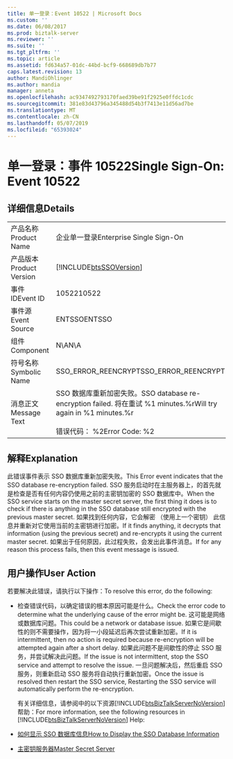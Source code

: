 ```yaml
---
title: 单一登录：Event 10522 | Microsoft Docs
ms.custom: ''
ms.date: 06/08/2017
ms.prod: biztalk-server
ms.reviewer: ''
ms.suite: ''
ms.tgt_pltfrm: ''
ms.topic: article
ms.assetid: fd634a57-01dc-44bd-bcf9-668689db7b77
caps.latest.revision: 13
author: MandiOhlinger
ms.author: mandia
manager: anneta
ms.openlocfilehash: ac9347492793170faed39be91f2925e0ffdc1cdc
ms.sourcegitcommit: 381e83d43796a345488d54b3f7413e11d56ad7be
ms.translationtype: MT
ms.contentlocale: zh-CN
ms.lasthandoff: 05/07/2019
ms.locfileid: "65393024"
---
```

# <a name="single-sign-on-event-10522"></a><span data-ttu-id="288bf-102">单一登录：事件 10522</span><span class="sxs-lookup"><span data-stu-id="288bf-102">Single Sign-On: Event 10522</span></span>
## <a name="details"></a><span data-ttu-id="288bf-103">详细信息</span><span class="sxs-lookup"><span data-stu-id="288bf-103">Details</span></span>  

|                 |                                                                                               |
|-----------------|-----------------------------------------------------------------------------------------------|
|  <span data-ttu-id="288bf-104">产品名称</span><span class="sxs-lookup"><span data-stu-id="288bf-104">Product Name</span></span>   |                                   <span data-ttu-id="288bf-105">企业单一登录</span><span class="sxs-lookup"><span data-stu-id="288bf-105">Enterprise Single Sign-On</span></span>                                   |
| <span data-ttu-id="288bf-106">产品版本</span><span class="sxs-lookup"><span data-stu-id="288bf-106">Product Version</span></span> |                  [!INCLUDE[btsSSOVersion](../includes/btsssoversion-md.md)]                   |
|    <span data-ttu-id="288bf-107">事件 ID</span><span class="sxs-lookup"><span data-stu-id="288bf-107">Event ID</span></span>     |                                             <span data-ttu-id="288bf-108">10522</span><span class="sxs-lookup"><span data-stu-id="288bf-108">10522</span></span>                                             |
|  <span data-ttu-id="288bf-109">事件源</span><span class="sxs-lookup"><span data-stu-id="288bf-109">Event Source</span></span>   |                                            <span data-ttu-id="288bf-110">ENTSSO</span><span class="sxs-lookup"><span data-stu-id="288bf-110">ENTSSO</span></span>                                             |
|    <span data-ttu-id="288bf-111">组件</span><span class="sxs-lookup"><span data-stu-id="288bf-111">Component</span></span>    |                                              <span data-ttu-id="288bf-112">N\A</span><span class="sxs-lookup"><span data-stu-id="288bf-112">N\A</span></span>                                              |
|  <span data-ttu-id="288bf-113">符号名称</span><span class="sxs-lookup"><span data-stu-id="288bf-113">Symbolic Name</span></span>  |                                      <span data-ttu-id="288bf-114">SSO_ERROR_REENCRYPT</span><span class="sxs-lookup"><span data-stu-id="288bf-114">SSO_ERROR_REENCRYPT</span></span>                                      |
|  <span data-ttu-id="288bf-115">消息正文</span><span class="sxs-lookup"><span data-stu-id="288bf-115">Message Text</span></span>   | <span data-ttu-id="288bf-116">SSO 数据库重新加密失败。</span><span class="sxs-lookup"><span data-stu-id="288bf-116">SSO database re-encryption failed.</span></span> <span data-ttu-id="288bf-117">将在重试 %1 minutes.%r</span><span class="sxs-lookup"><span data-stu-id="288bf-117">Will try again in %1 minutes.%r</span></span><br /><br /> <span data-ttu-id="288bf-118">错误代码： %2</span><span class="sxs-lookup"><span data-stu-id="288bf-118">Error Code: %2</span></span> |

## <a name="explanation"></a><span data-ttu-id="288bf-119">解释</span><span class="sxs-lookup"><span data-stu-id="288bf-119">Explanation</span></span>  
 <span data-ttu-id="288bf-120">此错误事件表示 SSO 数据库重新加密失败。</span><span class="sxs-lookup"><span data-stu-id="288bf-120">This Error event indicates that the SSO database re-encryption failed.</span></span> <span data-ttu-id="288bf-121">SSO 服务启动时在主服务器上，的首先就是检查是否有任何内容仍使用之前的主密钥加密的 SSO 数据库中。</span><span class="sxs-lookup"><span data-stu-id="288bf-121">When the SSO service starts on the master secret server, the first thing it does is to check if there is anything in the SSO database still encrypted with the previous master secret.</span></span> <span data-ttu-id="288bf-122">如果找到任何内容，它会解密 （使用上一个密钥） 此信息并重新对它使用当前的主密钥进行加密。</span><span class="sxs-lookup"><span data-stu-id="288bf-122">If it finds anything, it decrypts that information (using the previous secret) and re-encrypts it using the current master secret.</span></span> <span data-ttu-id="288bf-123">如果出于任何原因，此过程失败，会发出此事件消息。</span><span class="sxs-lookup"><span data-stu-id="288bf-123">If for any reason this process fails, then this event message is issued.</span></span>  

## <a name="user-action"></a><span data-ttu-id="288bf-124">用户操作</span><span class="sxs-lookup"><span data-stu-id="288bf-124">User Action</span></span>  
 <span data-ttu-id="288bf-125">若要解决此错误，请执行以下操作：</span><span class="sxs-lookup"><span data-stu-id="288bf-125">To resolve this error, do the following:</span></span>  

- <span data-ttu-id="288bf-126">检查错误代码，以确定错误的根本原因可能是什么。</span><span class="sxs-lookup"><span data-stu-id="288bf-126">Check the error code to determine what the underlying cause of the error might be.</span></span> <span data-ttu-id="288bf-127">这可能是网络或数据库问题。</span><span class="sxs-lookup"><span data-stu-id="288bf-127">This could be a network or database issue.</span></span> <span data-ttu-id="288bf-128">如果它是间歇性的则不需要操作，因为将一小段延迟后再次尝试重新加密。</span><span class="sxs-lookup"><span data-stu-id="288bf-128">If it is intermittent, then no action is required because re-encryption will be attempted again after a short delay.</span></span> <span data-ttu-id="288bf-129">如果此问题不是间歇性的停止 SSO 服务，并尝试解决此问题。</span><span class="sxs-lookup"><span data-stu-id="288bf-129">If the issue is not intermittent, stop the SSO service and attempt to resolve the issue.</span></span> <span data-ttu-id="288bf-130">一旦问题解决后，然后重启 SSO 服务，则重新启动 SSO 服务将自动执行重新加密。</span><span class="sxs-lookup"><span data-stu-id="288bf-130">Once the issue is resolved then restart the SSO service, Restarting the SSO service will automatically perform the re-encryption.</span></span>  

  <span data-ttu-id="288bf-131">有关详细信息，请参阅中的以下资源[!INCLUDE[btsBizTalkServerNoVersion](../includes/btsbiztalkservernoversion-md.md)]帮助：</span><span class="sxs-lookup"><span data-stu-id="288bf-131">For more information, see the following resources in [!INCLUDE[btsBizTalkServerNoVersion](../includes/btsbiztalkservernoversion-md.md)] Help:</span></span>  

- [<span data-ttu-id="288bf-132">如何显示 SSO 数据库信息</span><span class="sxs-lookup"><span data-stu-id="288bf-132">How to Display the SSO Database Information</span></span>](../core/how-to-display-the-sso-database-information.md)  

- [<span data-ttu-id="288bf-133">主密钥服务器</span><span class="sxs-lookup"><span data-stu-id="288bf-133">Master Secret Server</span></span>](../core/master-secret-server.md)
